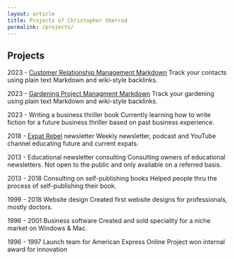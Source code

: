 ```yaml
---
layout: article
title: Projects of Christopher Sherrod
permalink: /projects/
---
```

## Projects
2023 - [Customer Relationship Management Markdown](https://github.com/CLSherrod/crm-markdown)
Track your contacts using plain text Markdown and wiki-style backlinks.

2023 - [Gardening Project Managment Markdown](https://github.com/CLSherrod/gardening-markdown)
Track your gardening using plain text Markdown and wiki-style backlinks.

2023 - Writing a business thriller book
Currently learning how to write fiction for a future business thriller based on past business experience.

2018 - [Expat Rebel](https://expatrebel.com) newsletter
Weekly newsletter, podcast and YouTube channel educating future and current expats.

2013 - Educational newsletter consulting
Consulting owners of educational newsletters. Not open to the public and only available on a referred basis.

2013 - 2018 Consulting on self-publishing books
Helped people thru the process of self-publishing their book.

1999 - 2018 Website design
Created first website designs for professionals, mostly doctors.

1996 - 2001 Business software
Created and sold speciality for a niche market on Windows & Mac.

1996 - 1997 Launch team for American Express Online
Project won internal award for innovation